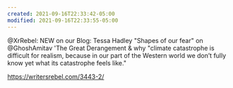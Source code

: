 ```yaml
---
created: 2021-09-16T22:33:42-05:00
modified: 2021-09-16T22:33:55-05:00
---
```


@XrRebel: NEW on our Blog:
Tessa Hadley "Shapes of our fear" on @GhoshAmitav 'The Great Derangement & why "climate catastrophe is difficult for realism, because in our part of the Western world we don’t fully know yet what its catastrophe feels like."

https://writersrebel.com/3443-2/
